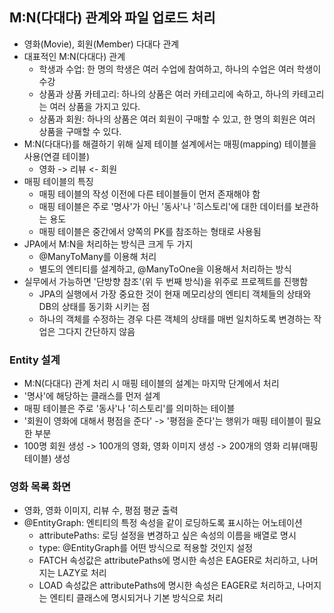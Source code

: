 ## M:N(다대다) 관계와 파일 업로드 처리
  - 영화(Movie), 회원(Member) 다대다 관계
  - 대표적인 M:N(다대다) 관계
    - 학생과 수업: 한 명의 학생은 여러 수업에 참여하고, 하나의 수업은 여러 학생이 수강
    - 상품과 상품 카테고리: 하나의 상품은 여러 카테고리에 속하고, 하나의 카테고리는 여러 상품을 가지고 있다.
    - 상품과 회원: 하나의 상품은 여러 회원이 구매할 수 있고, 한 명의 회원은 여러 상품을 구매할 수 있다.
  - M:N(다대다)를 해결하기 위해 실제 테이블 설계에서는 매핑(mapping) 테이블을 사용(연결 테이블)
    - 영화 -> 리뷰 <- 회원
  - 매핑 테이블의 특징
    - 매핑 테이블의 작성 이전에 다른 테이블들이 먼저 존재해야 함
    - 매핑 테이블은 주로 '명사'가 아닌 '동사'나 '히스토리'에 대한 데이터를 보관하는 용도
    - 매핑 테이블은 중간에서 양쪽의 PK를 참조하는 형태로 사용됨
  - JPA에서 M:N을 처리하는 방식큰 크게 두 가지
    - @ManyToMany를 이용해 처리
    - 별도의 엔티티를 설계하고, @ManyToOne을 이용해서 처리하는 방식
  - 실무에서 가능하면 '단방향 참조'(위 두 번째 방식)을 위주로 프로젝트를 진행함
    - JPA의 실행에서 가장 중요한 것이 현재 메모리상의 엔티티 객체들의 상태와 DB의 상태를 동기화 시키는 점
    - 하나의 객체를 수정하는 경우 다른 객체의 상태를 매번 일치하도록 변경하는 작업은 그다지 간단하지 않음

### Entity 설계
  - M:N(다대다) 관계 처리 시 매핑 테이블의 설계는 마지막 단계에서 처리
  - '명사'에 해당하는 클래스를 먼저 설계
  - 매핑 테이블은 주로 '동사'나 '히스토리'를 의미하는 테이블
  - '회원이 영화에 대해서 평점을 준다' -> '평점을 준다'는 행위가 매핑 테이블이 필요한 부분
  - 100명 회원 생성 -> 100개의 영화, 영화 이미지 생성 -> 200개의 영화 리뷰(매핑 테이블) 생성

### 영화 목록 화면
  - 영화, 영화 이미지, 리뷰 수, 평점 평균 출력
  - @EntityGraph: 엔티티의 특정 속성을 같이 로딩하도록 표시하는 어노테이션
    - attributePaths: 로딩 설정을 변경하고 싶은 속성의 이름을 배열로 명시
    - type: @EntityGraph를 어떤 방식으로 적용할 것인지 설정
    - FATCH 속성값은 attributePaths에 명시한 속성은 EAGER로 처리하고, 나머지는 LAZY로 처리
    - LOAD 속성값은 attributePaths에 명시한 속성은 EAGER로 처리하고, 나머지는 엔티티 클래스에 명시되거나 기본 방식으로 처리
    

